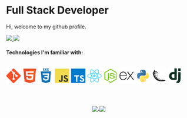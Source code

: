 # Full Stack Developer

Hi, welcome to my github profile.

<a href='https://www.linkedin.com/in/FelipeASidonio/'>
  <img src='https://img.shields.io/static/v1?label&message=Linkedin&color=blue&style=for-the-badge&logo=linkedin'/>
</a>
<a href='https://twitter.com/felipeasidonio'>
  <img src='https://img.shields.io/static/v1?label&message=Twitter&color=blue&style=for-the-badge&logo=twitter&logoColor=white'/>
</a>

<br/>

#### Technologies I'm familiar with:

<br/>

<div >
  <img title='git' src="https://github.com/devicons/devicon/raw/master/icons/git/git-original.svg" width="40"/>
  <img title='html5' src="https://github.com/devicons/devicon/raw/master/icons/html5/html5-original.svg" width="40"/>
  <img title='css' src="https://github.com/devicons/devicon/raw/master/icons/css3/css3-plain-wordmark.svg" width="40"/>
  <img title='javascript' src="https://github.com/devicons/devicon/raw/master/icons/javascript/javascript-original.svg" width="40"/>
  <img title='typescript' src="https://github.com/devicons/devicon/raw/master/icons/typescript/typescript-original.svg" width="40"/>
  <img title='react' src="https://github.com/devicons/devicon/raw/master/icons/react/react-original.svg" width="40"/>
  <img title='nodejs' src="https://github.com/devicons/devicon/raw/master/icons/nodejs/nodejs-original.svg" width="40"/>
  <img title='express' src="https://github.com/devicons/devicon/raw/master/icons/express/express-original.svg" width="40"/>
  <img title='python' src="https://github.com/devicons/devicon/raw/master/icons/python/python-original.svg" width="40"/>
  <img title='flask' src="https://github.com/devicons/devicon/raw/master/icons/flask/flask-original.svg" width="40"/>
  <img title='django' src="https://github.com/devicons/devicon/raw/master/icons/django/django-plain.svg" width="40"/>
</div>

#

<br/>
          

<div align="center">
  <a href="https://github.com/anuraghazra/github-readme-stats">
    <img align="center" src="https://github-readme-stats.vercel.app/api?username=felipeasidonio&theme=vue&count_private=true&show_icons=true&hide_border=true" />
  </a>
  <a href="https://git.io/streak-stats">
    <img align="center" src="https://github-readme-streak-stats.herokuapp.com/?user=felipeasidonio&theme=vue&hide_border=true" />
  </a>
</div>

